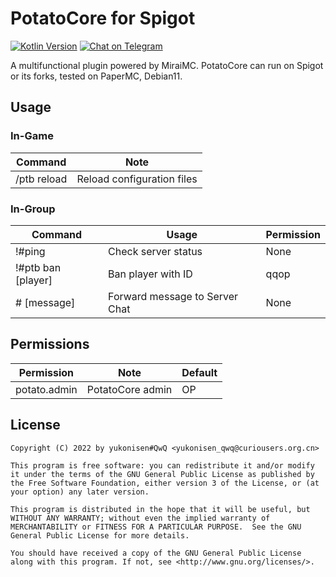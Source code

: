 # PotatoCore for Spigot

[![Kotlin Version](https://img.shields.io/badge/Kotlin-1.6.21-blue.svg)](https://kotlinlang.org)
[![Chat on Telegram](https://img.shields.io/badge/Chat%20on-Telegram-brightgreen.svg)](https://t.me/curiousersgames)

A multifunctional plugin powered by MiraiMC.
PotatoCore can run on Spigot or its forks, tested on PaperMC, Debian11.

## Usage
### In-Game

| Command       | Note                         |
|---------------|------------------------------|
| /ptb reload   | Reload configuration files   |

### In-Group

| Command       | Usage                        | Permission |
|---------------|------------------------------|------------|
| !#ping        | Check server status          | None       |
| !#ptb ban [player] | Ban player with ID      | qqop       |
| # [message]    | Forward message to Server Chat | None     |

## Permissions

| Permission      | Note        | Default     |
|-----------------|-------------|-------------|
| potato.admin    | PotatoCore admin | OP         |

## License

```
Copyright (C) 2022 by yukonisen#QwQ <yukonisen_qwq@curiousers.org.cn>

This program is free software: you can redistribute it and/or modify
it under the terms of the GNU General Public License as published by
the Free Software Foundation, either version 3 of the License, or (at
your option) any later version.

This program is distributed in the hope that it will be useful, but
WITHOUT ANY WARRANTY; without even the implied warranty of
MERCHANTABILITY or FITNESS FOR A PARTICULAR PURPOSE.  See the GNU
General Public License for more details.

You should have received a copy of the GNU General Public License
along with this program. If not, see <http://www.gnu.org/licenses/>.
```
